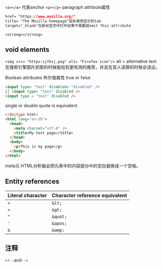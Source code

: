 `<a></a>` 代表anchor
`<p></p>` paragraph
attribute属性
```css
href= "https://www.mozilla.org/"
title= "The Mozilla homepage"鼠标悬停显示的tab
target="_blank"在新标签页中打开如果不需要就omit this attribute
```

`<strong></strong>`
## void elements
`<img src= "https:sjfksj.png" alt= "Firefox icon"/>`
alt = alternative text在搜索引擎图片抓取的时候能给到更有效的推荐，并且在盲人读屏的时候会读出。

Boolean attributes 布尔值属性
true or false

```html
<input type= "text" disabled= "disabled" />
|| <input type= "text" disabled />
<input type = "text" disabled />
```


single or double quote is equivalent

```html
<!doctype html>
<html lang="en-US">
  <head>
    <meta charset="utf-8" />
    <title>My test page</title>
  </head>
  <body>
    <p>This is my page</p>
  </body>
</html>
```
meta元
HTML分析器会把元素中的内容部分中的空白替换成一个空格。

## Entity references

|Literal character|Character reference equivalent|
|---|---|
|`<`|`&lt;`|
|`>`|`&gt;`|
|`"`|`&quot;`|
|`'`|`&apos;`|
|`&`|`&amp;`|

## 注释
`<!--`and`-->`

